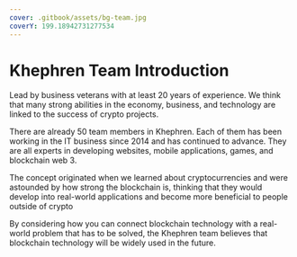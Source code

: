 ```yaml
---
cover: .gitbook/assets/bg-team.jpg
coverY: 199.18942731277534
---
```


# Khephren Team Introduction

Lead by business veterans with at least 20 years of experience. We think that many strong abilities in the economy, business, and technology are linked to the success of crypto projects.

There are already 50 team members in Khephren. Each of them has been working in the IT business since 2014 and has continued to advance. They are all experts in developing websites, mobile applications, games, and blockchain web 3.

The concept originated when we learned about cryptocurrencies and were astounded by how strong the blockchain is, thinking that they would develop into real-world applications and become more beneficial to people outside of crypto

By considering how you can connect blockchain technology with a real-world problem that has to be solved, the Khephren team believes that blockchain technology will be widely used in the future.
